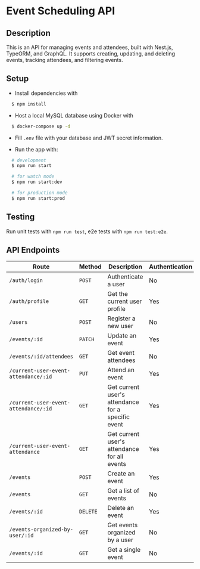 # Event Scheduling API

## Description
This is an API for managing events and attendees, built with Nest.js, TypeORM, and GraphQL. It supports creating, updating, and deleting events, tracking attendees, and filtering events.

## Setup
- Install dependencies with 
```bash
  $ npm install
```
- Host a local MySQL database using Docker with 
```bash
  $ docker-compose up -d
```

- Fill `.env` file with your database and JWT secret information.

- Run the app with:
```bash
  # development
  $ npm run start

  # for watch mode
  $ npm run start:dev

  # for production mode
  $ npm run start:prod
```

## Testing
Run unit tests with  `npm run test`, e2e tests with `npm run test:e2e`.

## API Endpoints

Route | Method | Description | Authentication
--- | --- | --- | ---
`/auth/login` | `POST` | Authenticate a user | No
`/auth/profile` | `GET` | Get the current user profile | Yes
`/users` | `POST` | Register a new user | No
`/events/:id` | `PATCH` | Update an event | Yes
`/events/:id/attendees` | `GET` | Get event attendees | No
`/current-user-event-attendance/:id` | `PUT` | Attend an event | Yes
`/current-user-event-attendance/:id` | `GET` | Get current user's attendance for a specific event | Yes
`/current-user-event-attendance` | `GET` | Get current user's attendance for all events | Yes
`/events` | `POST` | Create an event | Yes
`/events` | `GET` | Get a list of events | No
`/events/:id` | `DELETE` | Delete an event | Yes
`/events-organized-by-user/:id` | `GET` | Get events organized by a user | No
`/events/:id` | `GET` | Get a single event | No
